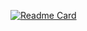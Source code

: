 [![Readme Card](https://github-readme-stats.vercel.app/api/pin/?username=nikitoring&repo=readme)](https://github.com/Nikitoring/readme)

